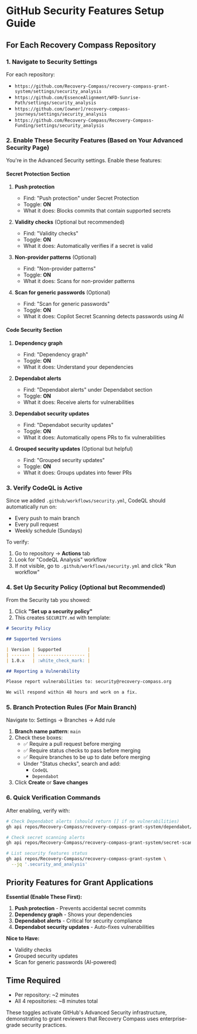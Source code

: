 # GitHub Security Features Setup Guide

## For Each Recovery Compass Repository

### 1. Navigate to Security Settings

For each repository:

- `https://github.com/Recovery-Compass/recovery-compass-grant-system/settings/security_analysis`
- `https://github.com/EssenceAlignment/WFD-Sunrise-Path/settings/security_analysis`
- `https://github.com/[owner]/recovery-compass-journeys/settings/security_analysis`
- `https://github.com/Recovery-Compass/Recovery-Compass-Funding/settings/security_analysis`

### 2. Enable These Security Features (Based on Your Advanced Security Page)

You're in the Advanced Security settings. Enable these features:

#### **Secret Protection Section**

1. **Push protection**
   - Find: "Push protection" under Secret Protection
   - Toggle: **ON**
   - What it does: Blocks commits that contain supported secrets

2. **Validity checks** (Optional but recommended)
   - Find: "Validity checks"
   - Toggle: **ON**
   - What it does: Automatically verifies if a secret is valid

3. **Non-provider patterns** (Optional)
   - Find: "Non-provider patterns"
   - Toggle: **ON**
   - What it does: Scans for non-provider patterns

4. **Scan for generic passwords** (Optional)
   - Find: "Scan for generic passwords"
   - Toggle: **ON**
   - What it does: Copilot Secret Scanning detects passwords using AI

#### **Code Security Section**

1. **Dependency graph**
   - Find: "Dependency graph"
   - Toggle: **ON**
   - What it does: Understand your dependencies

2. **Dependabot alerts**
   - Find: "Dependabot alerts" under Dependabot section
   - Toggle: **ON**
   - What it does: Receive alerts for vulnerabilities

3. **Dependabot security updates**
   - Find: "Dependabot security updates"
   - Toggle: **ON**
   - What it does: Automatically opens PRs to fix vulnerabilities

4. **Grouped security updates** (Optional but helpful)
   - Find: "Grouped security updates"
   - Toggle: **ON**
   - What it does: Groups updates into fewer PRs

### 3. Verify CodeQL is Active

Since we added `.github/workflows/security.yml`, CodeQL should automatically run on:

- Every push to main branch
- Every pull request
- Weekly schedule (Sundays)

To verify:

1. Go to repository → **Actions** tab
2. Look for "CodeQL Analysis" workflow
3. If not visible, go to `.github/workflows/security.yml` and click "Run workflow"

### 4. Set Up Security Policy (Optional but Recommended)

From the Security tab you showed:

1. Click **"Set up a security policy"**
2. This creates `SECURITY.md` with template:

```markdown
# Security Policy

## Supported Versions

| Version | Supported          |
| ------- | ------------------ |
| 1.0.x   | :white_check_mark: |

## Reporting a Vulnerability

Please report vulnerabilities to: security@recovery-compass.org

We will respond within 48 hours and work on a fix.
```

### 5. Branch Protection Rules (For Main Branch)

Navigate to: Settings → Branches → Add rule

1. **Branch name pattern**: `main`
2. Check these boxes:
   - ✅ Require a pull request before merging
   - ✅ Require status checks to pass before merging
   - ✅ Require branches to be up to date before merging
   - Under "Status checks", search and add:
     - `CodeQL`
     - `Dependabot`
3. Click **Create** or **Save changes**

### 6. Quick Verification Commands

After enabling, verify with:

```bash
# Check Dependabot alerts (should return [] if no vulnerabilities)
gh api repos/Recovery-Compass/recovery-compass-grant-system/dependabot/alerts

# Check secret scanning alerts
gh api repos/Recovery-Compass/recovery-compass-grant-system/secret-scanning/alerts

# List security features status
gh api repos/Recovery-Compass/recovery-compass-grant-system \
  --jq '.security_and_analysis'
```

## Priority Features for Grant Applications

**Essential (Enable These First):**

1. **Push protection** - Prevents accidental secret commits
2. **Dependency graph** - Shows your dependencies
3. **Dependabot alerts** - Critical for security compliance
4. **Dependabot security updates** - Auto-fixes vulnerabilities

**Nice to Have:**

- Validity checks
- Grouped security updates
- Scan for generic passwords (AI-powered)

## Time Required

- Per repository: ~2 minutes
- All 4 repositories: ~8 minutes total

These toggles activate GitHub's Advanced Security infrastructure, demonstrating to grant reviewers that Recovery Compass uses enterprise-grade security practices.
